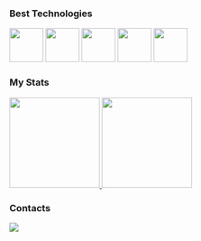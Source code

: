 ### Best Technologies

<div>
  <img src="https://cdn.jsdelivr.net/gh/devicons/devicon/icons/html5/html5-original.svg" width="60"/>        
  <img src="https://cdn.jsdelivr.net/gh/devicons/devicon/icons/css3/css3-original.svg" width="60"/> 
  <img src="https://cdn.jsdelivr.net/gh/devicons/devicon/icons/javascript/javascript-original.svg" width="60"/>        
  <img src="https://cdn.jsdelivr.net/gh/devicons/devicon/icons/nodejs/nodejs-original.svg" width="60"/>
  <img src="https://cdn.jsdelivr.net/gh/devicons/devicon/icons/react/react-original.svg](https://cdn.jsdelivr.net/gh/devicons/devicon/icons/vuejs/vuejs-original.svg" width="60"/>       
</div>

### My Stats

<div>
  <a href="https://github.com/matheusrobertodasilva">
    <img height="160em" src="https://github-readme-stats-sigma-five.vercel.app/api/top-langs/?username=matheusrobertodasilva&layout=compact&theme=dark"/>
    <img height="160em" src="https://github-readme-stats-sigma-five.vercel.app/api?username=matheusrobertodasilva&show_icons=true&theme=dark"/>
  </a>
</div>

### Contacts
<div>
  <a href="https://www.linkedin.com/in/matheusrobertodasilva/"><img src="https://img.shields.io/badge/LinkedIn-0077B5?style=for-the-badge&logo=linkedin&logoColor=white"/></a>
  <a href=""><img src"https://img.shields.io/badge/Gmail-D14836?style=for-the-badge&logo=gmail&logoColor=white"/></a>
</div>
